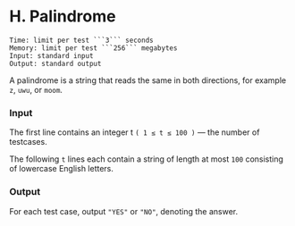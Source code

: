 # H. Palindrome

```
Time: limit per test ```3``` seconds
Memory: limit per test ```256``` megabytes
Input: standard input
Output: standard output
```

A palindrome is a string that reads the same in both directions, for example ```z```, ```uwu```, or ```moom```.

### **Input**
The first line contains an integer t ```( 1 ≤ t ≤ 100 )``` — the number of testcases.

The following ```t``` lines each contain a string of length at most ```100``` consisting of lowercase English letters.

### **Output**
For each test case, output ```"YES"``` or ```"NO"```, denoting the answer.